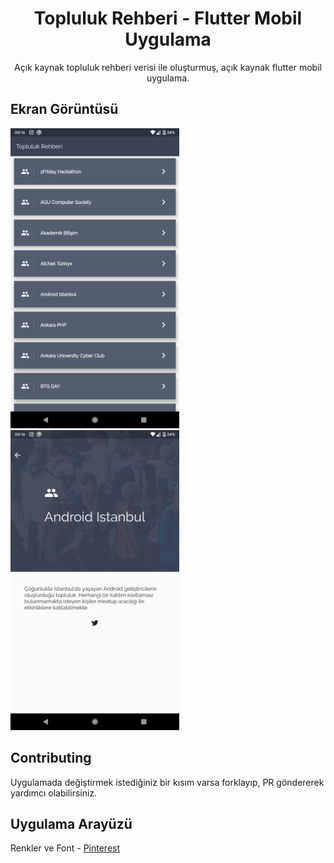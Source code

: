 <h1 align="center">Topluluk Rehberi - Flutter Mobil Uygulama</h1>

<div align="center">

Açık kaynak topluluk rehberi verisi ile oluşturmuş, açık kaynak flutter mobil uygulama.

</div>

## Ekran Görüntüsü

<img height="480px" src="assets/1.png">  <img height="480px" src="assets/2.png">

## Contributing

Uygulamada değiştirmek istediğiniz bir kısım varsa forklayıp, PR göndererek yardımcı olabilirsiniz.

## Uygulama Arayüzü

Renkler ve Font - [Pinterest](https://tr.pinterest.com/pin/296041375495451936/)